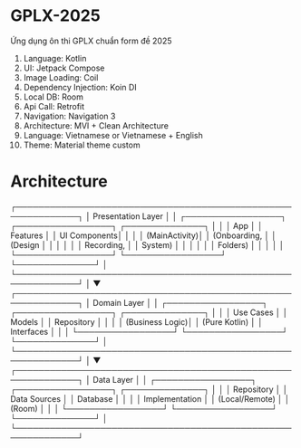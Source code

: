 # GPLX-2025
Ứng dụng ôn thi GPLX chuẩn form đề 2025

1. Language: Kotlin
2. UI: Jetpack Compose
3. Image Loading: Coil
4. Dependency Injection: Koin DI
5. Local DB: Room
6. Api Call: Retrofit
7. Navigation: Navigation 3
8. Architecture: MVI + Clean Architecture
9. Language: Vietnamese or Vietnamese + English
10. Theme: Material theme custom


# Architecture
┌─────────────────────────────────────────────────────────────┐
│                     Presentation Layer                     │
│  ┌─────────────────┐ ┌─────────────────┐ ┌──────────────┐  │
│  │       App       │ │   Features      │ │ UI Components│  │
│  │   (MainActivity)│ │ (Onboarding,    │ │ (Design      │  │
│  │                 │ │  Recording,     │ │  System)     │  │
│  │                 │ │  Folders)       │ │              │  │
│  └─────────────────┘ └─────────────────┘ └──────────────┘  │
└─────────────────────────────────────────────────────────────┘
                                │
                                ▼
┌─────────────────────────────────────────────────────────────┐
│                     Domain Layer                           │
│  ┌─────────────────┐ ┌─────────────────┐ ┌──────────────┐  │
│  │   Use Cases     │ │   Models        │ │ Repository   │  │
│  │ (Business Logic)│ │ (Pure Kotlin)   │ │ Interfaces   │  │
│  └─────────────────┘ └─────────────────┘ └──────────────┘  │
└─────────────────────────────────────────────────────────────┘
                                │
                                ▼
┌─────────────────────────────────────────────────────────────┐
│                      Data Layer                            │
│  ┌─────────────────┐ ┌─────────────────┐ ┌──────────────┐  │
│  │   Repository    │ │   Data Sources  │ │   Database   │  │
│  │ Implementation  │ │  (Local/Remote) │ │    (Room)    │  │
│  └─────────────────┘ └─────────────────┘ └──────────────┘  │
└─────────────────────────────────────────────────────────────┘
